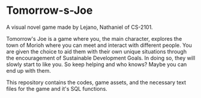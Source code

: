 # Tomorrow-s-Joe
A visual novel game made by Lejano, Nathaniel of CS-2101.

Tomorrow's Joe is a game where you, the main character, explores the town of Morioh where you can meet and interact with different people.
You are given the choice to aid them with their own unique situations through the encouragement of Sustainable Development Goals.
In doing so, they will slowly start to like you. So keep helping and who knows? Maybe you can end up with them.

This repository contains the codes, game assets, and the necessary text files for the game and it's SQL functions.
